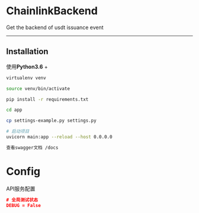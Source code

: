 # ChainlinkBackend

Get the backend of usdt issuance event

---

##  Installation

使用**Python3.6** +

```Bash
virtualenv venv

source venv/bin/activate

pip install -r requirements.txt

cd app

cp settings-example.py settings.py

# 启动项目
uvicorn main:app --reload --host 0.0.0.0

查看swagger文档 /docs

```

# Config

API服务配置

```JSON
# 全局测试状态
DEBUG = False
```
